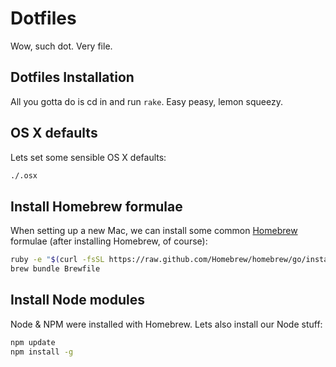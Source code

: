 Dotfiles
====================

Wow, such dot. Very file.

Dotfiles Installation
------------
All you gotta do is cd in and run `rake`. Easy peasy, lemon squeezy.

OS X defaults
------------
Lets set some sensible OS X defaults:

```bash
./.osx
```

Install Homebrew formulae
------------
When setting up a new Mac, we can install some common [Homebrew](http://brew.sh/) formulae (after installing Homebrew, of course):

```bash
ruby -e "$(curl -fsSL https://raw.github.com/Homebrew/homebrew/go/install)"
brew bundle Brewfile
```

Install Node modules
------------

Node & NPM were installed with Homebrew. Lets also install our Node stuff:

```bash
npm update
npm install -g
```
